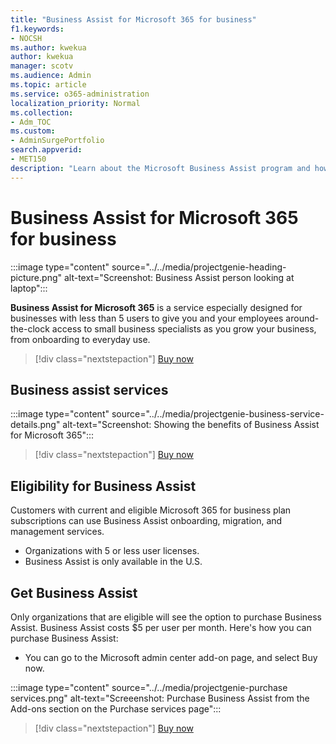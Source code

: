```yaml
---
title: "Business Assist for Microsoft 365 for business"
f1.keywords:
- NOCSH
ms.author: kwekua
author: kwekua
manager: scotv
ms.audience: Admin
ms.topic: article
ms.service: o365-administration
localization_priority: Normal
ms.collection: 
- Adm_TOC
ms.custom: 
- AdminSurgePortfolio
search.appverid:
- MET150
description: "Learn about the Microsoft Business Assist program and how it can help your organization with improved help and usage for Microsoft 365 for business."
---
```


# Business Assist for Microsoft 365 for business

:::image type="content" source="../../media/projectgenie-heading-picture.png" alt-text="Screenshot: Business Assist person looking at laptop":::

**Business Assist for Microsoft 365** is a service especially designed for businesses with less than 5 users to give you and your employees around-the-clock access to small business specialists as you grow your business, from onboarding to everyday use.

> [!div class="nextstepaction"]
> [Buy now](https://go.microsoft.com/fwlink/p/?linkid=868433)

## Business assist services

:::image type="content" source="../../media/projectgenie-business-service-details.png" alt-text="Screenshot: Showing the benefits of Business Assist for Microsoft 365":::

> [!div class="nextstepaction"]
> [Buy now](https://go.microsoft.com/fwlink/p/?linkid=868433)

## Eligibility for Business Assist

Customers with current and eligible Microsoft 365 for business plan subscriptions can use Business Assist onboarding, migration, and management services.

- Organizations with 5 or less user licenses.
- Business Assist is only available in the U.S.

## Get Business Assist

Only organizations that are eligible will see the option to purchase Business Assist. Business Assist costs $5 per user per month. Here's how you can purchase Business Assist:

- You can go to the Microsoft admin center add-on page, and select Buy now.

:::image type="content" source="../../media/projectgenie-purchase services.png" alt-text="Screeenshot: Purchase Business Assist from the Add-ons section on the Purchase services page":::

> [!div class="nextstepaction"]
> [Buy now](https://go.microsoft.com/fwlink/p/?linkid=868433)
